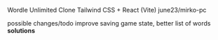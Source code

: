 Wordle Unlimited Clone
Tailwind CSS + React (Vite)
june23/mirko-pc

possible changes/todo improve saving game state, better list of words **solutions**


